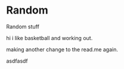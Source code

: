 # Random
Random stuff

hi i like basketball and working out.

making another change to the read.me again.

asdfasdf